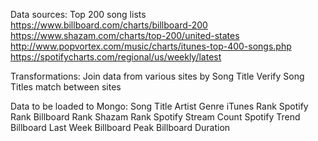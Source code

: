 Data sources:
Top 200 song lists
https://www.billboard.com/charts/billboard-200
https://www.shazam.com/charts/top-200/united-states
http://www.popvortex.com/music/charts/itunes-top-400-songs.php
https://spotifycharts.com/regional/us/weekly/latest

Transformations:
Join data from various sites by Song Title
Verify Song Titles match between sites

Data to be loaded to Mongo:
Song Title
Artist
Genre
iTunes Rank
Spotify Rank
Billboard Rank
Shazam Rank
Spotify Stream Count
Spotify Trend
Billboard Last Week
Billboard Peak
Billboard Duration